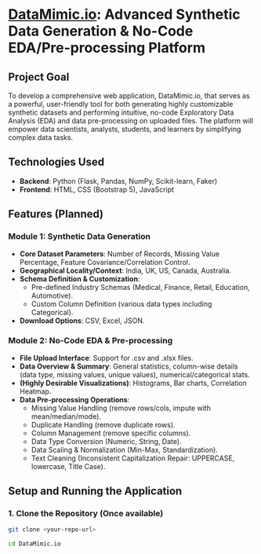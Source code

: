 # [DataMimic.io](https://datamimic-io.onrender.com/): Advanced Synthetic Data Generation & No-Code EDA/Pre-processing Platform

## Project Goal
To develop a comprehensive web application, DataMimic.io, that serves as a powerful, user-friendly tool for both generating highly customizable synthetic datasets and performing intuitive, no-code Exploratory Data Analysis (EDA) and data pre-processing on uploaded files. The platform will empower data scientists, analysts, students, and learners by simplifying complex data tasks.

## Technologies Used
*   **Backend**: Python (Flask, Pandas, NumPy, Scikit-learn, Faker)
*   **Frontend**: HTML, CSS (Bootstrap 5), JavaScript

## Features (Planned)

### Module 1: Synthetic Data Generation
*   **Core Dataset Parameters**: Number of Records, Missing Value Percentage, Feature Covariance/Correlation Control.
*   **Geographical Locality/Context**: India, UK, US, Canada, Australia.
*   **Schema Definition & Customization**:
    *   Pre-defined Industry Schemas (Medical, Finance, Retail, Education, Automotive).
    *   Custom Column Definition (various data types including Categorical).
*   **Download Options**: CSV, Excel, JSON.

### Module 2: No-Code EDA & Pre-processing
*   **File Upload Interface**: Support for .csv and .xlsx files.
*   **Data Overview & Summary**: General statistics, column-wise details (data type, missing values, unique values), numerical/categorical stats.
*   **(Highly Desirable Visualizations)**: Histograms, Bar charts, Correlation Heatmap.
*   **Data Pre-processing Operations**:
    *   Missing Value Handling (remove rows/cols, impute with mean/median/mode).
    *   Duplicate Handling (remove duplicate rows).
    *   Column Management (remove specific columns).
    *   Data Type Conversion (Numeric, String, Date).
    *   Data Scaling & Normalization (Min-Max, Standardization).
    *   Text Cleaning (Inconsistent Capitalization Repair: UPPERCASE, lowercase, Title Case).

## Setup and Running the Application

### 1. Clone the Repository (Once available)
```bash
git clone <your-repo-url>

cd DataMimic.io


